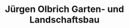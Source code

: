 ---
title: "Jürgen Olbrich Garten- und Landschaftsbau"
url: /monheim-am-rhein/juergen-olbrich-garten-und-landschaftsbau/
shop: Garten-Center
---